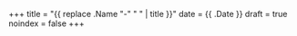 +++
title = "{{ replace .Name "-" " " | title }}"
date = {{ .Date }}
draft = true
noindex = false
+++
